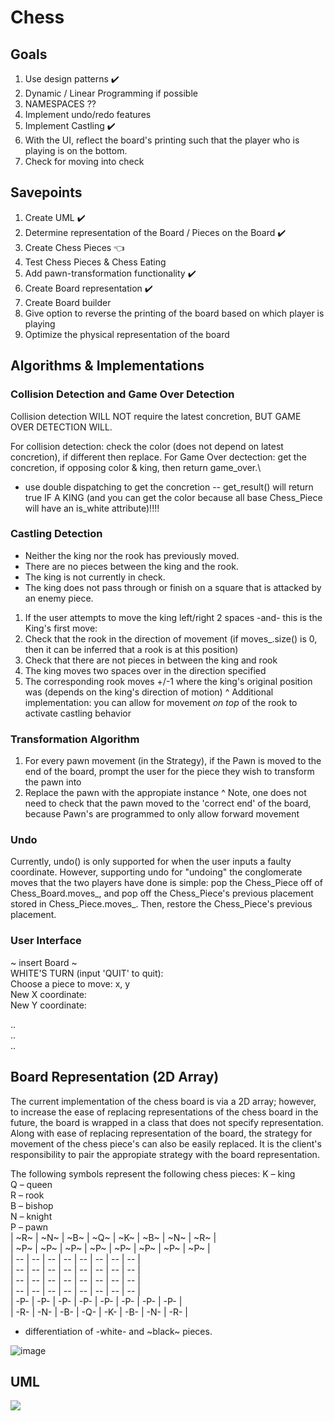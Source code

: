 # Chess

## Goals
1. Use design patterns ✔️
2. Dynamic / Linear Programming if possible
3. NAMESPACES ??
4. Implement undo/redo features 
5. Implement Castling ✔️
6. With the UI, reflect the board's printing such that the player who is playing is on the bottom.
7. Check for moving into check

## Savepoints
1. Create UML ✔️
2. Determine representation of the Board / Pieces on the Board ✔️
3. Create Chess Pieces  👈
4. Test Chess Pieces & Chess Eating 
5. Add pawn-transformation functionality ✔️
7. Create Board representation ✔️
8. Create Board builder
9. Give option to reverse the printing of the board based on which player is playing
10. Optimize the physical representation of the board

## Algorithms & Implementations
### Collision Detection and Game Over Detection
Collision detection WILL NOT require the latest concretion, BUT GAME OVER DETECTION WILL.

For collision detection: check the color (does not depend on latest concretion), if different then replace. 
For Game Over dectection: get the concretion, if opposing color & king, then return game_over.\
- use double dispatching to get the concretion -- get_result() will return true IF A KING (and you can get the color because all base Chess_Piece will have an is_white attribute)!!!!

### Castling Detection
- Neither the king nor the rook has previously moved.
- There are no pieces between the king and the rook.
- The king is not currently in check.
- The king does not pass through or finish on a square that is attacked by an enemy piece.
1. If the user attempts to move the king left/right 2 spaces -and- this is the King's first move:
2. Check that the rook in the direction of movement (if moves_.size() is 0, then it can be inferred that a rook is at this position)
3. Check that there are not pieces in between the king and rook
4. The king moves two spaces over in the direction specified
5. The corresponding rook moves +/-1 where the king's original position was (depends on the king's direction of motion)
^ Additional implementation: you can allow for movement *on top* of the rook to activate castling behavior


### Transformation Algorithm
1. For every pawn movement (in the Strategy), if the Pawn is moved to the end of the board, prompt the user for the piece they wish to transform the pawn into
2. Replace the pawn with the appropiate instance
^ Note, one does not need to check that the pawn moved to the 'correct end' of the board, because Pawn's are programmed to only allow forward movement


### Undo
Currently, undo() is only supported for when the user inputs a faulty coordinate. However, supporting undo for "undoing" the conglomerate moves that the two players have done is simple: pop the Chess_Piece off of Chess_Board.moves_, and pop off the Chess_Piece's previous placement stored in Chess_Piece.moves_. Then, restore the Chess_Piece's previous placement.



### User Interface
~ insert Board ~ <br>
WHITE'S TURN (input 'QUIT' to quit): <br>
Choose a piece to move: x, y <br>
New X coordinate: <br>
New Y coordinate: <br>

.. <br>
.. <br>
.. <br>



## Board Representation (2D Array)
The current implementation of the chess board is via a 2D array; however, to increase the ease of replacing representations of the chess board in the future, the board is wrapped in a class that does not specify representation. Along with ease of replacing representation of the board, the strategy for movement of the chess piece's can also be easily replaced. It is the client's responsibility to pair the appropiate strategy with the board representation.

The following symbols represent the following chess pieces:
K – king <br>
Q – queen <br>
R – rook <br>
B – bishop <br>
N – knight <br>
P – pawn <br>
| ~R~ | ~N~ | ~B~ | ~Q~ | ~K~ | ~B~ | ~N~ | ~R~ | <br>
| ~P~ | ~P~ | ~P~ | ~P~ | ~P~ | ~P~ | ~P~ | ~P~ | <br>
|  -- |  -- |  -- |  -- |  -- |  -- |  -- |  -- | <br>
|  -- |  -- |  -- |  -- |  -- |  -- |  -- |  -- | <br>
|  -- |  -- |  -- |  -- |  -- |  -- |  -- |  -- | <br>
|  -- |  -- |  -- |  -- |  -- |  -- |  -- |  -- | <br>
| -P- | -P- | -P- | -P- | -P- | -P- | -P- | -P- | <br>
| -R- | -N- | -B- | -Q- | -K- | -B- | -N- | -R- | <br>

* differentiation of -white- and ~black~ pieces.

![image](https://github.com/grapemoli/cmd_line_chess/assets/105399768/2df35ad8-08ec-4466-8c38-e2d488acf922)



## UML
[![](https://mermaid.ink/img/pako:eNrtWm1v2zYQ_iucghrKaqPfhcBA0gDDUBTrkqFf6kKgJdomIoseSbnx0va3jy-SzTdZTqwNq-d8SCLe8e5499zxROopykiOoiTKCsjYLYZzCpdgUgLx8-oVuEMF5JiUbIFXTI--XSDG0g8YZQiMRqR-viGQ5j4DGY3Ae7JG6UdY4FyJSu85hRzNNz731VfB_gF-KVtI73A5n7QR_6CwZDNCl6lBarivKYWb1DBVmP51bNuuOYNitIbfK4S6uW4wW5BVJ9sdIQ-dTO9KPF_wwJLTj5hhTqhi-wUuUfrbGtFmVLPr323e1wq0XyTPEpW8PTRbfTLi7QHV85Q_05sKFzmiph6LYAbGniFBE4ihgONbCVJwi2a4xAqWO6TeoAVcY0JhAd4AYVGV8Uo-qCmI7URIwUAJZj_V0xX2LUQ9aYL8uQCM05SiFUVM-EgtOb5M5KiC445v2biR1Q5JE7B1bWsC6LmPgpfhv1DKzdFNcDQjBaGCMiWkMMdhpsQnYvkwe9hRXptLi4VxjfFD3-T9Fg-GWrnWPQSPjXlDsGn-vWxTvJK_E8vNA4v5u8ltUdAjyiqO4qnESWKm7aDFiASsCc5NGVWZkzgwPkc8fVQBdRytSZt2knKFJNuB0EQdDEn1olFgxtO19G4q_c9CVsEsQyser5NQFlr835r80CgOV5OnPnGKSw-kztDzERo0u0esXv6byhQmhUsUIMXfA5TXyRGOnpMmYQnnhDkwYTS_DrRbyJ1kkr3Iqe0Fck3xkfAOF_s-JHfuKEpJnS0qPE5yKPo5F16YC_ftuSCb7x8nF8BhySAXFfe3sSgfNehUDw46lb4zOl-EziAq1TvZqZVotageYdmDvAMqsw5Fg3795MBfG3LGf_-dij51OLVE0KvqMRNqN_3juXCj1dS5UGt1kqFe3Dkb-s8Gebh2arkg19RjJhwv7oA0UHFoskA9ODmgrDhnQP8ZoE-OTy0H9Kr6bNh7EHhAHtTR2L4Z6Ef33UDbcs6GPrNBnviTQigWNoFbxJGyDrwB8tIEyEsTqSd72M707gK2Vx9PLQfbDUPcepgd5ljLQfMoYxBYnsUk3x47mVSP3cmlm49ONlmfu81SwB20QEyUm6rgNlqcYuVdYJm-HmllKE9lkHzMeZOdOHTQ_-9R2F2gqWvRO2t_YH5OaDbvPoE15frKwP3PY2v7EbUktA28fLt5bdoUH1a7naprLipUZUM5rdVZlJUoPTwOlidIgwS56tjclnwW3pzz770daIt4pljUzLhlpzBD5U6XTOEdgO0T3vzXcdl3AThJNW-My1XFm_ItNG4pwVrh3-T_N7B4ARR6Uturnz5_-mz6zrM-NhS1XMbbGPQl1Kj1HeOA1595WhAeHAxSsBelri0GVsHBYBUFVQYS7DAjIakK0JbhuijIFwaEN0COZzNERdQBLOaEYr5YMjCFDOVAzNTUbYsiptptPANkBvgCAbViDUQzZ1q_AXly2nHdJ6VrvVEKSAYbIcvRbbKdXfgwNsxSZUWOwPMi5jYFmezp0pXYztMmpfsQKDuQXgX-KduEXiVS0Sv0u2bVV_QqcqranqNFBncGr3z2AfIW0XGowHZwnSF-hvgzIb57k6VIVU_zszbnGsD6kM56Y7VIDnL30KZyUMEs7j7z8LdxPV1G7IjpOj5HCNDROEKAAvExK5BnFC-ZLtugqW7WEv9T22AFbMXAKNSihjvUfWDp5DhD5keAjKgn6kNaBK6n8iUk4_Xb_tVVMzAe29_hetS931zvFPxackRnMENbDduR8dg3MUS2NucQW1uDGQ2jJaJLiPMoiVQyTCLRKi_RJErEvzmawargk2ioSeZn8JKjTh9BqOi6nlOINUE6iSRJuPObUAErTu43ZRYlM1gwNIyqlbAD1YK2oyiX5r-vv7iXf779Dep6-4c?type=png)](https://mermaid.live/edit#pako:eNrtWm1v2zYQ_iucghrKaqPfhcBA0gDDUBTrkqFf6kKgJdomIoseSbnx0va3jy-SzTdZTqwNq-d8SCLe8e5499zxROopykiOoiTKCsjYLYZzCpdgUgLx8-oVuEMF5JiUbIFXTI--XSDG0g8YZQiMRqR-viGQ5j4DGY3Ae7JG6UdY4FyJSu85hRzNNz731VfB_gF-KVtI73A5n7QR_6CwZDNCl6lBarivKYWb1DBVmP51bNuuOYNitIbfK4S6uW4wW5BVJ9sdIQ-dTO9KPF_wwJLTj5hhTqhi-wUuUfrbGtFmVLPr323e1wq0XyTPEpW8PTRbfTLi7QHV85Q_05sKFzmiph6LYAbGniFBE4ihgONbCVJwi2a4xAqWO6TeoAVcY0JhAd4AYVGV8Uo-qCmI7URIwUAJZj_V0xX2LUQ9aYL8uQCM05SiFUVM-EgtOb5M5KiC445v2biR1Q5JE7B1bWsC6LmPgpfhv1DKzdFNcDQjBaGCMiWkMMdhpsQnYvkwe9hRXptLi4VxjfFD3-T9Fg-GWrnWPQSPjXlDsGn-vWxTvJK_E8vNA4v5u8ltUdAjyiqO4qnESWKm7aDFiASsCc5NGVWZkzgwPkc8fVQBdRytSZt2knKFJNuB0EQdDEn1olFgxtO19G4q_c9CVsEsQyser5NQFlr835r80CgOV5OnPnGKSw-kztDzERo0u0esXv6byhQmhUsUIMXfA5TXyRGOnpMmYQnnhDkwYTS_DrRbyJ1kkr3Iqe0Fck3xkfAOF_s-JHfuKEpJnS0qPE5yKPo5F16YC_ftuSCb7x8nF8BhySAXFfe3sSgfNehUDw46lb4zOl-EziAq1TvZqZVotageYdmDvAMqsw5Fg3795MBfG3LGf_-dij51OLVE0KvqMRNqN_3juXCj1dS5UGt1kqFe3Dkb-s8Gebh2arkg19RjJhwv7oA0UHFoskA9ODmgrDhnQP8ZoE-OTy0H9Kr6bNh7EHhAHtTR2L4Z6Ef33UDbcs6GPrNBnviTQigWNoFbxJGyDrwB8tIEyEsTqSd72M707gK2Vx9PLQfbDUPcepgd5ljLQfMoYxBYnsUk3x47mVSP3cmlm49ONlmfu81SwB20QEyUm6rgNlqcYuVdYJm-HmllKE9lkHzMeZOdOHTQ_-9R2F2gqWvRO2t_YH5OaDbvPoE15frKwP3PY2v7EbUktA28fLt5bdoUH1a7naprLipUZUM5rdVZlJUoPTwOlidIgwS56tjclnwW3pzz770daIt4pljUzLhlpzBD5U6XTOEdgO0T3vzXcdl3AThJNW-My1XFm_ItNG4pwVrh3-T_N7B4ARR6Uturnz5_-mz6zrM-NhS1XMbbGPQl1Kj1HeOA1595WhAeHAxSsBelri0GVsHBYBUFVQYS7DAjIakK0JbhuijIFwaEN0COZzNERdQBLOaEYr5YMjCFDOVAzNTUbYsiptptPANkBvgCAbViDUQzZ1q_AXly2nHdJ6VrvVEKSAYbIcvRbbKdXfgwNsxSZUWOwPMi5jYFmezp0pXYztMmpfsQKDuQXgX-KduEXiVS0Sv0u2bVV_QqcqranqNFBncGr3z2AfIW0XGowHZwnSF-hvgzIb57k6VIVU_zszbnGsD6kM56Y7VIDnL30KZyUMEs7j7z8LdxPV1G7IjpOj5HCNDROEKAAvExK5BnFC-ZLtugqW7WEv9T22AFbMXAKNSihjvUfWDp5DhD5keAjKgn6kNaBK6n8iUk4_Xb_tVVMzAe29_hetS931zvFPxackRnMENbDduR8dg3MUS2NucQW1uDGQ2jJaJLiPMoiVQyTCLRKi_RJErEvzmawargk2ioSeZn8JKjTh9BqOi6nlOINUE6iSRJuPObUAErTu43ZRYlM1gwNIyqlbAD1YK2oyiX5r-vv7iXf779Dep6-4c)
